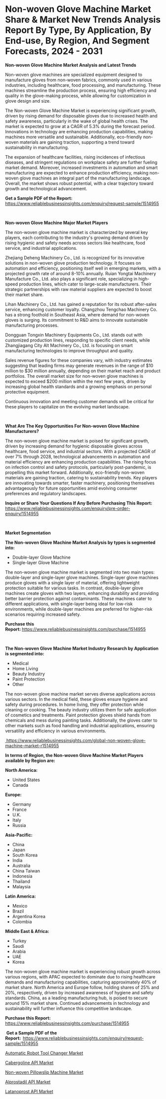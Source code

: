 <p><h1>Non-woven Glove Machine Market Share & Market New Trends Analysis Report By Type, By Application, By End-use, By Region, And Segment Forecasts, 2024 - 2031</h1></p><p><strong>Non-woven Glove Machine Market Analysis and Latest Trends</strong></p>
<p><p>Non-woven glove machines are specialized equipment designed to manufacture gloves from non-woven fabrics, commonly used in various industries, including healthcare, food processing, and manufacturing. These machines streamline the production process, ensuring high efficiency and quality in the glove-making process, while allowing for customization in glove design and size.</p><p>The Non-woven Glove Machine Market is experiencing significant growth, driven by rising demand for disposable gloves due to increased health and safety awareness, particularly in the wake of global health crises. The market is expected to grow at a CAGR of 5.3% during the forecast period. Innovations in technology are enhancing production capabilities, making machines more versatile and sustainable. Additionally, eco-friendly non-woven materials are gaining traction, supporting a trend toward sustainability in manufacturing.</p><p>The expansion of healthcare facilities, rising incidences of infectious diseases, and stringent regulations on workplace safety are further fueling market demand. Moreover, increased investments in automation and smart manufacturing are expected to enhance production efficiency, making non-woven glove machines an integral part of the manufacturing landscape. Overall, the market shows robust potential, with a clear trajectory toward growth and technological advancement.</p></p>
<p><strong>Get a Sample PDF of the Report:&nbsp;</strong> <a href="https://www.reliablebusinessinsights.com/enquiry/request-sample/1514955?utm_campaign=57&utm_medium=2&utm_source=Github&utm_content=ia&utm_term=27102024&utm_id=non-woven-glove-machine">https://www.reliablebusinessinsights.com/enquiry/request-sample/1514955</a></p>
<p>&nbsp;</p>
<p><strong>Non-woven Glove Machine Major Market Players</strong></p>
<p><p>The non-woven glove machine market is characterized by several key players, each contributing to the industry's growing demand driven by rising hygienic and safety needs across sectors like healthcare, food service, and industrial applications. </p><p>Zhejiang Deheng Machinery Co., Ltd. is recognized for its innovative solutions in non-woven glove production technology. It focuses on automation and efficiency, positioning itself well in emerging markets, with a projected growth rate of around 8-10% annually. Ruian Yongtai Machinery Manufacture Co., Ltd. also plays a significant role, specializing in high-speed production lines, which cater to large-scale manufacturers. Their strategic partnerships with raw material suppliers are expected to boost their market share.</p><p>Lihan Machinery Co., Ltd. has gained a reputation for its robust after-sales service, enhancing customer loyalty. Changzhou Tengchao Machinery Co. has a strong foothold in Southeast Asia, where demand for non-woven gloves is surging. Its commitment to R&D aims to innovate sustainable manufacturing processes.</p><p>Dongguan Tongxin Machinery Equipments Co., Ltd. stands out with customized production lines, responding to specific client needs, while Zhangjiagang City Alt Machinery Co., Ltd. is focusing on smart manufacturing technologies to improve throughput and quality.</p><p>Sales revenue figures for these companies vary, with industry estimates suggesting that leading firms may generate revenues in the range of $10 million to $30 million annually, depending on their market reach and product portfolios. The overall market size for non-woven glove machines is expected to exceed $200 million within the next few years, driven by increasing global health standards and a growing emphasis on personal protective equipment. </p><p>Continuous innovation and meeting customer demands will be critical for these players to capitalize on the evolving market landscape.</p></p>
<p>&nbsp;</p>
<p><strong>What Are The Key Opportunities For Non-woven Glove Machine Manufacturers?</strong></p>
<p><p>The non-woven glove machine market is poised for significant growth, driven by increasing demand for hygienic disposable gloves across healthcare, food service, and industrial sectors. With a projected CAGR of over 7% through 2028, technological advancements in automation and material efficiency are enhancing production capabilities. The rising focus on infection control and safety protocols, particularly post-pandemic, is propelling this market forward. Additionally, eco-friendly non-woven materials are gaining traction, catering to sustainability trends. Key players are innovating towards smarter, faster machinery, positioning themselves advantageously for future opportunities amid evolving consumer preferences and regulatory landscapes.</p></p>
<p><strong>Inquire or Share Your Questions If Any Before Purchasing This Report:</strong> <a href="https://www.reliablebusinessinsights.com/enquiry/pre-order-enquiry/1514955?utm_campaign=57&utm_medium=2&utm_source=Github&utm_content=ia&utm_term=27102024&utm_id=non-woven-glove-machine">https://www.reliablebusinessinsights.com/enquiry/pre-order-enquiry/1514955</a></p>
<p>&nbsp;</p>
<p><strong>Market Segmentation</strong></p>
<p><strong>The Non-woven Glove Machine Market Analysis by types is segmented into:</strong></p>
<p><ul><li>Double-layer Glove Machine</li><li>Single-layer Glove Machine</li></ul></p>
<p><p>The non-woven glove machine market is segmented into two main types: double-layer and single-layer glove machines. Single-layer glove machines produce gloves with a single layer of material, offering lightweight protection suitable for various tasks. In contrast, double-layer glove machines create gloves with two layers, enhancing durability and providing better barrier protection against contaminants. These machines cater to different applications, with single-layer being ideal for low-risk environments, while double-layer machines are preferred for higher-risk scenarios requiring increased safety.</p></p>
<p><strong>Purchase this Report:&nbsp;</strong><a href="https://www.reliablebusinessinsights.com/purchase/1514955?utm_campaign=57&utm_medium=2&utm_source=Github&utm_content=ia&utm_term=27102024&utm_id=non-woven-glove-machine">https://www.reliablebusinessinsights.com/purchase/1514955</a></p>
<p>&nbsp;</p>
<p><strong>The Non-woven Glove Machine Market Industry Research by Application is segmented into:</strong></p>
<p><ul><li>Medical</li><li>Home Living</li><li>Beauty Industry</li><li>Paint Protection</li><li>Other</li></ul></p>
<p><p>The non-woven glove machine market serves diverse applications across various sectors. In the medical field, these gloves ensure hygiene and safety during procedures. In home living, they offer protection while cleaning or cooking. The beauty industry utilizes them for safe application of cosmetics and treatments. Paint protection gloves shield hands from chemicals and mess during painting tasks. Additionally, the gloves cater to other markets such as food handling and industrial applications, ensuring versatility and efficiency in various environments.</p></p>
<p><a href="https://www.reliablebusinessinsights.com/global-non-woven-glove-machine-market-r1514955?utm_campaign=57&utm_medium=2&utm_source=Github&utm_content=ia&utm_term=27102024&utm_id=non-woven-glove-machine">&nbsp;https://www.reliablebusinessinsights.com/global-non-woven-glove-machine-market-r1514955</a></p>
<p><strong>In terms of Region, the Non-woven Glove Machine Market Players available by Region are:</strong></p>
<p>
    <p> <strong> North America: </strong>
        <ul>
            <li>United States</li>
            <li>Canada</li>
        </ul>
        </p> 
    <p> <strong> Europe: </strong>
        <ul>
            <li>Germany</li>
            <li>France</li>
            <li>U.K.</li>
            <li>Italy</li>
            <li>Russia</li>
        </ul>
        </p> 
    <p> <strong> Asia-Pacific: </strong>
        <ul>
            <li>China</li>
            <li>Japan</li>
            <li>South Korea</li>
            <li>India</li>
            <li>Australia</li>
            <li>China Taiwan</li>
            <li>Indonesia</li>
            <li>Thailand</li>
            <li>Malaysia</li>
        </ul>
        </p> 
    <p> <strong> Latin America: </strong>
        <ul>
            <li>Mexico</li>
            <li>Brazil</li>
            <li>Argentina Korea</li>
            <li>Colombia</li>
        </ul>
        </p> 
    <p> <strong> Middle East & Africa: </strong>
        <ul>
            <li>Turkey</li>
            <li>Saudi</li>
            <li>Arabia</li>
            <li>UAE</li>
            <li>Korea</li>
        </ul>
    </p>
    </p>
<p><p>The non-woven glove machine market is experiencing robust growth across various regions, with APAC expected to dominate due to rising healthcare demands and manufacturing capabilities, capturing approximately 40% of market share. North America and Europe follow, holding shares of 25% and 20%, respectively, driven by increased awareness of hygiene and safety standards. China, as a leading manufacturing hub, is poised to secure around 15% market share. Continued advancements in technology and sustainability will further influence this competitive landscape.</p></p>
<p><strong>Purchase this Report: </strong><a href="https://www.reliablebusinessinsights.com/purchase/1514955?utm_campaign=57&utm_medium=2&utm_source=Github&utm_content=ia&utm_term=27102024&utm_id=non-woven-glove-machine">https://www.reliablebusinessinsights.com/purchase/1514955</a></p>
<p>&nbsp;<strong>Get a Sample PDF of the Report:&nbsp;&nbsp;</strong><a href="https://www.reliablebusinessinsights.com/enquiry/request-sample/1514955?utm_campaign=57&utm_medium=2&utm_source=Github&utm_content=ia&utm_term=27102024&utm_id=non-woven-glove-machine">https://www.reliablebusinessinsights.com/enquiry/request-sample/1514955</a></p>
<p><strong></strong></p>
<p><p><a href="https://www.linkedin.com/pulse/automatic-robot-tool-changer-market-investigation-industry-evolution-jiojf?utm_campaign=57&utm_medium=2&utm_source=Github&utm_content=ia&utm_term=27102024&utm_id=non-woven-glove-machine">Automatic Robot Tool Changer Market</a></p><p><a href="https://www.linkedin.com/pulse/cabergoline-api-market-penetration-strategies-untapped-markets-2jp1f?utm_campaign=57&utm_medium=2&utm_source=Github&utm_content=ia&utm_term=27102024&utm_id=non-woven-glove-machine">Cabergoline API Market</a></p><p><a href="https://issuu.com/reportprime-2/docs/non-woven-pillowslip-machine-market_892eacb9c0ed82?utm_campaign=57&utm_medium=2&utm_source=Github&utm_content=ia&utm_term=27102024&utm_id=non-woven-glove-machine">Non-woven Pillowslip Machine Market</a></p><p><a href="https://github.com/diedrer4btm/Market-Research-Report-List-1/blob/main/alprostadil-api-market.md?utm_campaign=57&utm_medium=2&utm_source=Github&utm_content=ia&utm_term=27102024&utm_id=non-woven-glove-machine">Alprostadil API Market</a></p><p><a href="https://github.com/tenoreduwagley4rt/Market-Research-Report-List-1/blob/main/latanoprost-api-market.md?utm_campaign=57&utm_medium=2&utm_source=Github&utm_content=ia&utm_term=27102024&utm_id=non-woven-glove-machine">Latanoprost API Market</a></p></p>